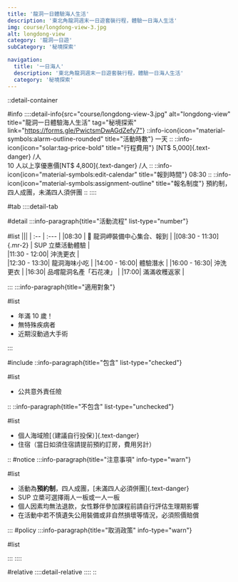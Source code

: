 ```yaml
---
title: '龍洞一日體驗海人生活'
description: '東北角龍洞週末一日遊套裝行程，體驗一日海人生活'
img: course/longdong-view-3.jpg
alt: longdong-view
category: '龍洞一日遊'
subCategory: '秘境探索'

navigation:
  title: '一日海人'
  description: '東北角龍洞週末一日遊套裝行程，體驗一日海人生活'
  category: '秘境探索'
---
```


::detail-container

#info
::::detail-info{src="course/longdong-view-3.jpg" alt="longdong-view" title="龍洞一日體驗海人生活" tag="秘境探索" link="https://forms.gle/PwictsmDwAGdZefy7"}
::info-icon{icon="material-symbols:alarm-outline-rounded" title="活動時數"}
一天
::
::info-icon{icon="solar:tag-price-bold" title="行程費用"}
[NT$ 5,000]{.text-danger} /人
<br />
10 人以上享優惠價[NT$ 4,800]{.text-danger} /人
::
::info-icon{icon="material-symbols:edit-calendar" title="報到時間"}
08:30
::
::info-icon{icon="material-symbols:assignment-outline" title="報名制度"}
預約制，四人成團，未滿四人須併團
::
::::

#tab
::::detail-tab

#detail
:::info-paragraph{title="活動流程" list-type="number"}

#list
|||
| :-- | :--- |
|08:30 | :triangular_flag_on_post: 龍洞岬裝備中心集合、報到 |
|[08:30 - 11:30]{.mr-2} | SUP 立槳活動體驗 |  
|11:30 - 12:00| 沖洗更衣 |  
|12:30 - 13:30| 龍洞海味小吃 |
|14:00 - 16:00| 體驗潛水 |
|16:00 - 16:30| 沖洗更衣 |
|16:30| 品嚐龍洞名產「石花凍」 |
|17:00| 滿滿收穫返家 |

:::
:::info-paragraph{title="適用對象"}

#list

- 年滿 10 歲！
- 無特殊疾病者
- 近期沒動過大手術

:::

#include
::info-paragraph{title="包含" list-type="checked"}

#list

- 公共意外責任險

::
::info-paragraph{title="不包含" list-type="unchecked"}

#list

- 個人海域險[（建議自行投保）]{.text-danger}
- 住宿（當日如須住宿請提前預約訂房，費用另計）

::
#notice
:::info-paragraph{title="注意事項" info-type="warn"}

#list

- 活動為**預約制**，四人成團，[未滿四人必須併團]{.text-danger}
- SUP 立槳可選擇兩人一板或一人一板
- 個人因素均無法退款，女性夥伴參加課程前請自行評估生理期影響
- 在活動中若不慎遺失公用裝備或非自然損壞等情況，必須照價賠償

:::
#policy
:::info-paragraph{title="取消政策" info-type="warn"}

#list

:::
::::

#relative
::::detail-relative
::::
::
